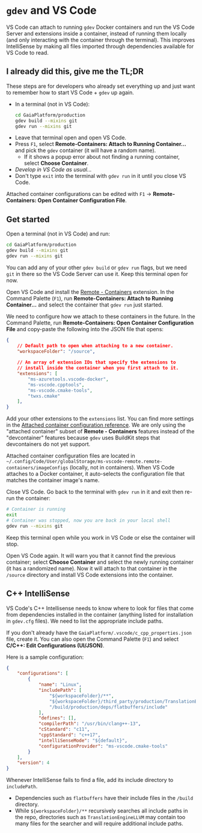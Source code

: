 # `gdev` and VS Code
VS Code can attach to running `gdev` Docker containers and run the VS Code Server and extensions inside a container, instead of running them locally (and only interacting with the container through the terminal). This improves IntelliSense by making all files imported through dependencies available for VS Code to read.

## I already did this, give me the TL;DR
These steps are for developers who already set everything up and just want to remember how to start VS Code + `gdev` up again.

- In a terminal (not in VS Code):
	```bash
	cd GaiaPlatform/production
	gdev build --mixins git
	gdev run --mixins git
	```
- Leave that terminal open and open VS Code.
- Press `F1`, select **Remote-Containers: Attach to Running Container...** and pick the `gdev` container (it will have a random name).
  - If it shows a popup error about not finding a running container, select **Choose Container**.
- *Develop in VS Code as usual...*
- Don't type `exit` into the terminal with `gdev run` in it until you close VS Code.

Attached container configurations can be edited with `F1` -> **Remote-Containers: Open Container Configuration File**.


## Get started
Open a terminal (not in VS Code) and run:
```bash
cd GaiaPlatform/production
gdev build --mixins git
gdev run --mixins git
```
You can add any of your other `gdev build` or `gdev run` flags, but we need `git` in there so the VS Code Server can use it. Keep this terminal open for now.

Open VS Code and install the [Remote - Containers](https://marketplace.visualstudio.com/items?itemName=ms-vscode-remote.remote-containers) extension. In the Command Palette (`F1`), run **Remote-Containers: Attach to Running Container...** and select the container that `gdev run` just started.

We need to configure how we attach to these containers in the future. In the Command Palette, run **Remote-Containers: Open Container Configuration File** and copy-paste the following into the JSON file that opens:
```json
{
	// Default path to open when attaching to a new container.
	"workspaceFolder": "/source",
  
	// An array of extension IDs that specify the extensions to
	// install inside the container when you first attach to it.
	"extensions": [
		"ms-azuretools.vscode-docker",
		"ms-vscode.cpptools",
        "ms-vscode.cmake-tools",
		"twxs.cmake"
	],
}
```

Add your other extensions to the `extensions` list. You can find more settings in the [Attached container configuration reference](https://code.visualstudio.com/docs/remote/devcontainerjson-reference#_attached-container-configuration-reference). We are only using the "attached container" subset of **Remote - Containers** features instead of the "devcontainer" features because `gdev` uses BuildKit steps that devcontainers do not yet support.

Attached container configuration files are located in `~/.config/Code/User/globalStorage/ms-vscode-remote.remote-containers/imageConfigs` (locally, not in containers). When VS Code attaches to a Docker container, it auto-selects the configuration file that matches the container image's name.

Close VS Code. Go back to the terminal with `gdev run` in it and exit then re-run the container:
```bash
# Container is running
exit
# Container was stopped, now you are back in your local shell
gdev run --mixins git
```

Keep this terminal open while you work in VS Code or else the container will stop.

Open VS Code again. It will warn you that it cannot find the previous container; select **Choose Container** and select the newly running container (it has a randomized name). Now it will attach to that container in the `/source` directory and install VS Code extensions into the container.

## C++ IntelliSense
VS Code's C++ Intellisense needs to know where to look for files that come from dependencies installed in the container (anything listed for installation in `gdev.cfg` files). We need to list the appropriate include paths.

If you don't already have the `GaiaPlatform/.vscode/c_cpp_properties.json` file, create it. You can also open the Command Palette (`F1`) and select **C/C++: Edit Configurations (UI/JSON)**.

Here is a sample configuration:
```json
{
    "configurations": [
        {
            "name": "Linux",
            "includePath": [
                "${workspaceFolder}/**",
                "${workspaceFolder}/third_party/production/TranslationEngineLLVM/clang/include",
                "/build/production/deps/flatbuffers/include"
            ],
            "defines": [],
            "compilerPath": "/usr/bin/clang++-13",
            "cStandard": "c11",
            "cppStandard": "c++17",
            "intelliSenseMode": "${default}",
            "configurationProvider": "ms-vscode.cmake-tools"
        }
    ],
    "version": 4
}
```

Whenever IntelliSense fails to find a file, add its include directory to `includePath`.

- Dependencies such as `flatbuffers` have their include files in the `/build` directory.
- While `${workspaceFolder}/**` recursively searches all include paths in the repo, directories such as `TranslationEngineLLVM` may contain too many files for the searcher and will require additional include paths.

